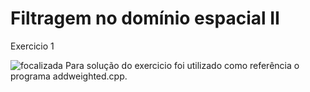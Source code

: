 # Filtragem no domínio espacial II

Exercicio 1

![focalizada](https://user-images.githubusercontent.com/42754908/140666481-d2c8b7b9-c4c8-4c05-91a2-e1e71bf9e678.png)
Para solução do exercicio foi utilizado  como referência  o programa addweighted.cpp.
